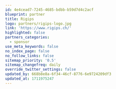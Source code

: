 ```yaml
---
id: 4e4cead7-7245-4685-bdbb-b59d7d4c2acf
blueprint: partner
title: Rigips
logo: partners/rigips-logo.jpg
link: 'https://www.rigips.ch/'
highlighted: false
partners_categories:
  - sponsor
use_meta_keywords: false
no_index_page: false
no_follow_links: false
sitemap_priority: '0.5'
sitemap_changefreq: daily
override_twitter_settings: false
updated_by: 668b8e8a-6f34-46cf-8776-6e9724209df3
updated_at: 1711975247
---
```

